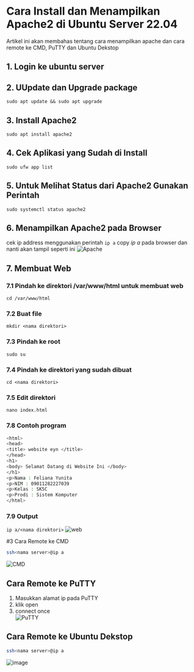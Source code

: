 # Cara Install dan Menampilkan Apache2 di Ubuntu Server 22.04
Artikel ini akan membahas tentang cara menampilkan apache dan cara remote ke CMD, PuTTY dan Ubuntu Dekstop <br>
## 1. Login ke ubuntu server
## 2. UUpdate dan Upgrade package
    sudo apt update && sudo apt upgrade
## 3. Install Apache2
    sudo apt install apache2
## 4. Cek Aplikasi yang Sudah di Install
    sudo ufw app list
## 5. Untuk Melihat Status dari Apache2 Gunakan Perintah
    sudo systemctl status apache2
## 6. Menampilkan Apache2 pada Browser
cek ip address menggunakan perintah `ip a`
copy *ip a* pada browser dan nanti akan tampil seperti ini
![Apache](https://github.com/feliana444/Apache2-UbuntuServer/assets/145323449/b9a9c673-a095-4fd2-81d3-a770540cdec8)
## 7. Membuat Web
### 7.1 Pindah ke direktori /var/www/html untuk membuat web
    cd /var/www/html
### 7.2 Buat file
    mkdir <nama direktori>
### 7.3 Pindah ke root
    sudo su
### 7.4 Pindah ke direktori yang sudah dibuat
    cd <nama direktori>
### 7.5 Edit direktori
    nano index.html
### 7.8 Contoh program
```sh
<html>
<head>
<title> website eyn </title>
</head>
<h1>
<body> Selamat Datang di Website Ini </body>
</h1>
<p>Nama : Feliana Yunita
<p>NIM : 09011282227039
<p>Kelas : SK5C
<p>Prodi : Sistem Komputer
</html>
```
### 7.9 Output
`ip a/<nama direktori>`
![web](https://github.com/feliana444/Apache2-UbuntuServer/assets/145323449/db657a74-fdd5-4d84-973f-0b606ef9d210)

#3 Cara Remote ke CMD
```sh
ssh<nama server>@ip a
```
![CMD](https://github.com/feliana444/Apache2-UbuntuServer/assets/145323449/a99239f9-a75c-4bab-a6aa-7a8644d9a607)
## Cara Remote ke PuTTY
1. Masukkan alamat ip pada PuTTY <br>
2. klik open <br>
3. connect once <br>
![PuTTY](https://github.com/feliana444/Apache2-UbuntuServer/assets/145323449/3c003998-7aaf-45b0-8646-a40667e0ac76)
## Cara Remote ke Ubuntu Dekstop
```sh
ssh<nama server>@ip a
```
![image](https://github.com/feliana444/Apache2-UbuntuServer/assets/145323449/063b1a83-dc9f-44ff-a83c-c8b047524a19)





